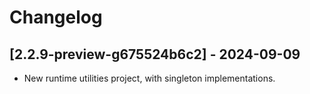 # Changelog

<!-- Do not change the line immediately below this comment, the build system will replace it with the actual version and date. -->

## [2.2.9-preview-g675524b6c2] - 2024-09-09

- New runtime utilities project, with singleton implementations.
